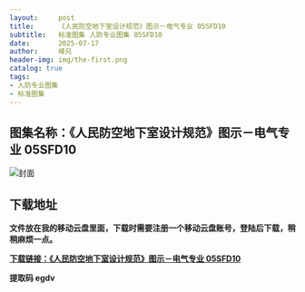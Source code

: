 ```yaml
---
layout:     post
title:      《人民防空地下室设计规范》图示－电气专业 05SFD10
subtitle:   标准图集 人防专业图集 05SFD10
date:       2025-07-17
author:     峰兄
header-img: img/the-first.png
catalog: true
tags:
- 人防专业图集
- 标准图集
---
```

## 图集名称：《人民防空地下室设计规范》图示－电气专业 05SFD10
![封面](https://pic1.imgdb.cn/item/687864bf58cb8da5c8bc730f.jpg)


## 下载地址 ##
**文件放在我的移动云盘里面，下载时需要注册一个移动云盘账号，登陆后下载，稍稍麻烦一点。**  
  
[**下载链接：《人民防空地下室设计规范》图示－电气专业 05SFD10**](https://caiyun.139.com/w/i/2oxwDS4pZUP05)


**提取码 egdv**

